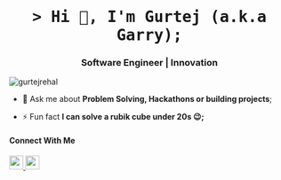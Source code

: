 <h1 align="center">
  <samp>&gt; Hi 👋, I'm Gurtej (a.k.a Garry);</samp>
</h1>
<h3 align="center">Software Engineer | Innovation</h3>

<p align="left"> <img src="https://komarev.com/ghpvc/?username=gurtejrehal&label=Profile%20views&color=0e75b6&style=flat" alt="gurtejrehal" /> </p>

- 💬 Ask me about **Problem Solving, Hackathons or building projects**;

- ⚡ Fun fact **I can solve a rubik cube under 20s 😉;**

#### Connect With Me

<p left="center">
<a href="https://twitter.com/gurtej_rehal" target="_blank">
  <img src="https://img.shields.io/badge/twitter-%231DA1F2.svg?&style=for-the-badge&logo=twitter&logoColor=white" height=25>
</a> 
<a href="https://www.linkedin.com/in/gurtejrehal/" target="_blank">
  <img src="https://img.shields.io/badge/linkedin-%230077B5.svg?&style=for-the-badge&logo=linkedin&logoColor=white" height=25>
</a> 
</p>
